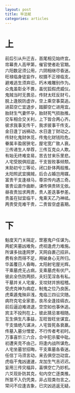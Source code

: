 ```yaml
---
layout: post
title: 毕法赋
categories: articles
---
```

# 上
前后引从升迁吉，首尾相见始终宜。  
帘幕贵人高甲第，催官使者赴官期。  
六阳数足须公用，六阴相继尽昏迷。  
旺禄临身徒妄作，权摄不正禄临支。  
避难逃生须弃旧，朽木难雕别作为。  
众鬼虽彰全不畏，虽忧狐假虎威仪。  
鬼贼当时无畏忌，传财太旺反财亏。  
脱上逢脱防虚诈，空上乘空事莫追。  
进茹空亡宜退步，踏脚空亡进用宜。  
胎财生气妻怀孕，胎财死气损胎推。  
交车相合交关利，上下皆合两心齐。  
彼求我事支传干，我求彼事干传支。  
金日逢丁凶祸动，水日逢丁财动之。  
传财化鬼财休觅，传鬼化财钱险危。  
眷属丰盈居狭宅，屋宅宽广致人衰。  
三传递生人举荐，三传互克众人欺。  
有始无终难变易，苦去甘来乐里悲。  
人宅受脱俱招盗，干支皆败事倾颓。  
末助初兮三等论，闭口卦体两般推。  
太阳照武宜擒贼，后合占婚岂用媒。  
富贵干支逢禄马，尊崇传内遇三奇。  
害贵讼直作曲断，课传俱贵转无依。  
昼夜贵加求两贵，贵人差迭事参差。  
贵虽在狱宜临干，鬼乘天乙乃神祗。  
两贵受克难干贵，二贵皆空虚喜期。  
# 下
魁度天门关隔定，罡塞鬼户任谋为。  
两蛇夹墓凶难免，虎视逢虎力难施。  
所谋多拙逢网罗，天网自裹己招非。  
费有余而得不足，用破身心无所归。  
华盖覆日人昏晦，太阳射宅屋光辉。  
干乘墓虎无占病，支乘墓虎有伏尸。  
彼此全伤防两损，夫妇芜淫各有私。  
干墓并关人宅废，支坟财并旅程稽。  
受虎克神为病症，制鬼之位乃良医。  
虎乘遁鬼殃非浅，鬼临三四讼灾随。  
病符克宅全家患，丧吊全逢挂缟衣。  
前后逼迫难进退，空空如也事休追。  
宾主不投刑在上，彼此猜忌害相随。  
互生俱生凡事益，互旺皆旺坐谋宜。  
干支值绝凡谋决，人宅皆死各衰羸。  
传墓入墓分憎爱，不行传者考初时。  
万事喜忻三六合，合中犯杀蜜中砒。  
初遭夹克不由己，将逢内战所谋危。  
人宅坐墓甘招晦，干支乘墓各昏迷。  
任信丁马须言动，来去俱空岂动宜。  
虎临干鬼凶速速，龙加生气吉迟迟。  
妄用三传灾福异，喜惧空亡乃妙机。  
六爻现卦防其克，旬内空亡逐类推。  
所筮不入仍凭类，非占现类勿言之。  
常问不应逢吉象，已灾凶逃返无疑。  